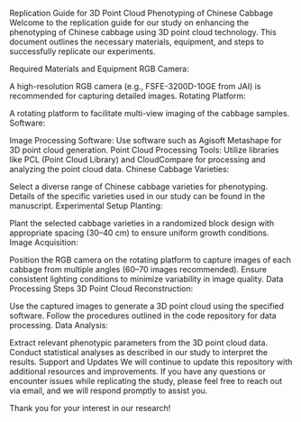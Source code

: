 Replication Guide for 3D Point Cloud Phenotyping of Chinese Cabbage
Welcome to the replication guide for our study on enhancing the phenotyping of Chinese cabbage using 3D point cloud technology. This document outlines the necessary materials, equipment, and steps to successfully replicate our experiments.

Required Materials and Equipment
RGB Camera:

A high-resolution RGB camera (e.g., FSFE-3200D-10GE from JAI) is recommended for capturing detailed images.
Rotating Platform:

A rotating platform to facilitate multi-view imaging of the cabbage samples.
Software:

Image Processing Software: Use software such as Agisoft Metashape for 3D point cloud generation.
Point Cloud Processing Tools: Utilize libraries like PCL (Point Cloud Library) and CloudCompare for processing and analyzing the point cloud data.
Chinese Cabbage Varieties:

Select a diverse range of Chinese cabbage varieties for phenotyping. Details of the specific varieties used in our study can be found in the manuscript.
Experimental Setup
Planting:

Plant the selected cabbage varieties in a randomized block design with appropriate spacing (30–40 cm) to ensure uniform growth conditions.
Image Acquisition:

Position the RGB camera on the rotating platform to capture images of each cabbage from multiple angles (60–70 images recommended).
Ensure consistent lighting conditions to minimize variability in image quality.
Data Processing Steps
3D Point Cloud Reconstruction:

Use the captured images to generate a 3D point cloud using the specified software.
Follow the procedures outlined in the code repository for data processing.
Data Analysis:

Extract relevant phenotypic parameters from the 3D point cloud data.
Conduct statistical analyses as described in our study to interpret the results.
Support and Updates
We will continue to update this repository with additional resources and improvements. If you have any questions or encounter issues while replicating the study, please feel free to reach out via email, and we will respond promptly to assist you.

Thank you for your interest in our research!
